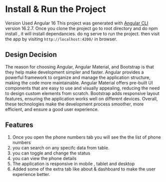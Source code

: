 # Install & Run the Project
Version Used Angular 16
This project was generated with [Angular CLI](https://github.com/angular/angular-cli) version 16.2.7.
Once you clone the project go to root directory and do npm install , it will install dependancies.
do ng serve to run the project.
then visit the app by visiting `http://localhost:4200/` in browser.


## Design Decision 
The reason for choosing Angular, Angular Material, and Bootstrap is that they help make development simpler and faster. Angular provides a powerful framework to organize and manage the application structure, making the code more maintainable. Angular Material offers pre-built UI components that are easy to use and visually appealing, reducing the need to design custom elements from scratch. Bootstrap adds responsive layout features, ensuring the application works well on different devices. Overall, these technologies make the development process smoother, more efficient, and ensure a good user experience.


## Features
1. Once you open the phone numbers tab you will see the the list of phone numbers
2. you can search on any specifc data from table.
3. you can toggle and change the status
4. you can view the phone details
5. The application is responsive in mobile , tablet and desktop
6. Added some of the extra tab like about & dashboard to make the user experience better.


   
